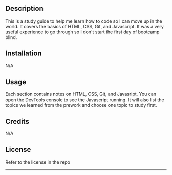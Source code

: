 # <Prework Study Guide Webpage>

## Description

This is a study guide to help me learn how to code so I can move up in the world. It covers the basics of HTML, CSS, Git, and Javascript. 
It was a very useful experience to go through so I don't start the first day of bootcamp blind.

## Installation

N/A

## Usage

Each section contains notes on HTML, CSS, Git, and Javasript. You can open the DevTools console to see the Javascript running. It will also list the topics we learned from the prework and choose one topic to study first.

## Credits

N/A

## License

Refer to the license in the repo

---
